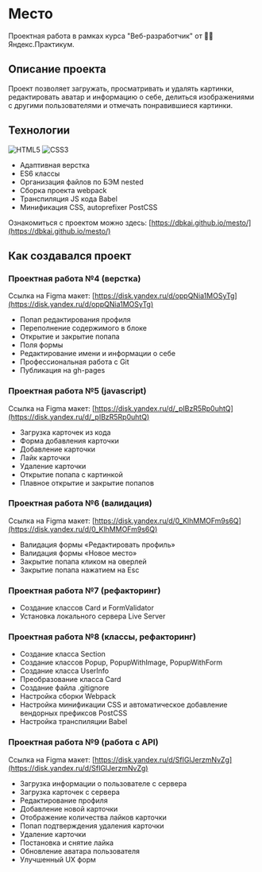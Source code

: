# Место
Проектная работа в рамках курса "Веб-разработчик" от :man_student: Яндекс.Практикум.

## Описание проекта
Проект позволяет загружать, просматривать и удалять картинки, редактировать аватар и информацию о себе, делиться изображениями с другими пользователями и отмечать понравившиеся картинки.

## Технологии
![HTML5](https://img.shields.io/badge/HTML-HTML5-red?logo=HTML5&style=flat)
![CSS3](https://img.shields.io/badge/CSS-CSS3-green?logo=CSS3&style=flat)
- Адаптивная верстка
- ES6 классы
- Организация файлов по БЭМ nested
- Сборка проекта webpack
- Транспиляция JS кода Babel
- Минификация CSS, autoprefixer PostCSS

Ознакомиться с проектом можно здесь: [https://dbkai.github.io/mesto/](https://dbkai.github.io/mesto/)

## Как создавался проект
### Проектная работа №4 (верстка)
Ссылка на Figma макет: [https://disk.yandex.ru/d/oppQNia1MOSyTg](https://disk.yandex.ru/d/oppQNia1MOSyTg)
- Попап редактирования профиля
- Переполнение содержимого в блоке
- Открытие и закрытие попапа
- Поля формы
- Редактирование имени и информации о себе
- Профессиональная работа с Git
- Публикация на gh-pages

### Проектная работа №5 (javascript)
Ссылка на Figma макет: [https://disk.yandex.ru/d/_pIBzR5Rp0uhtQ](https://disk.yandex.ru/d/_pIBzR5Rp0uhtQ)
- Загрузка карточек из кода
- Форма добавления карточки
- Добавление карточки
- Лайк карточки
- Удаление карточки
- Открытие попапа с картинкой
- Плавное открытие и закрытие попапов

### Проектная работа №6 (валидация)
Ссылка на Figma макет: [https://disk.yandex.ru/d/0_KlhMMOFm9s6Q](https://disk.yandex.ru/d/0_KlhMMOFm9s6Q)
- Валидация формы «Редактировать профиль»
- Валидация формы «Новое место»
- Закрытие попапа кликом на оверлей
- Закрытие попапа нажатием на Esc

### Проектная работа №7 (рефакторинг)
- Создание классов Card и FormValidator
- Установка локального сервера Live Server

### Проектная работа №8 (классы, рефакторинг)
- Создание класса Section
- Создание классов Popup, PopupWithImage, PopupWithForm
- Создание класса UserInfo
- Преобразование класса Card
- Создание файла .gitignore
- Настройка сборки Webpack
- Настройка минификации CSS и автоматическое добавление вендорных префиксов PostCSS
- Настройка транспиляции Babel

### Проектная работа №9 (работа с API)
Ссылка на Figma макет: [https://disk.yandex.ru/d/SfIGlJerzmNvZg](https://disk.yandex.ru/d/SfIGlJerzmNvZg)
- Загрузка информации о пользователе с сервера
- Загрузка карточек с сервера
- Редактирование профиля
- Добавление новой карточки
- Отображение количества лайков карточки
- Попап подтверждения удаления карточки
- Удаление карточки
- Постановка и снятие лайка
- Обновление аватара пользователя
- Улучшенный UX форм
